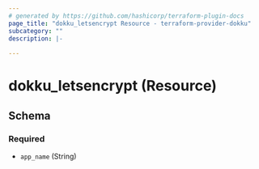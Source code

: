 ```yaml
---
# generated by https://github.com/hashicorp/terraform-plugin-docs
page_title: "dokku_letsencrypt Resource - terraform-provider-dokku"
subcategory: ""
description: |-
  
---
```


# dokku_letsencrypt (Resource)





<!-- schema generated by tfplugindocs -->
## Schema

### Required

- `app_name` (String)



